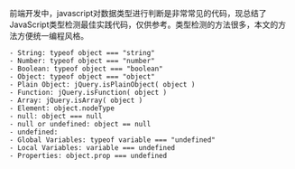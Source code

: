 <!--
author: jockchou
date: 2015-07-23
title: JavaScript类型检测最佳实践 
tags: web前端, javascript
category: 前端开发
status: publish
summary: 前端开发中，javascript对数据类型进行判断是非常常见的代码，现总结了JavaScript类型检测最佳实践代码，仅供参考。类型检测的方法很多，本文的方法方便统一编程风格。
-->

前端开发中，javascript对数据类型进行判断是非常常见的代码，现总结了JavaScript类型检测最佳实践代码，仅供参考。类型检测的方法很多，本文的方法方便统一编程风格。

```
- String: typeof object === "string"
- Number: typeof object === "number"
- Boolean: typeof object === "boolean"
- Object: typeof object === "object"
- Plain Object: jQuery.isPlainObject( object )
- Function: jQuery.isFunction( object )
- Array: jQuery.isArray( object )
- Element: object.nodeType
- null: object === null
- null or undefined: object == null
- undefined:
- Global Variables: typeof variable === "undefined"
- Local Variables: variable === undefined
- Properties: object.prop === undefined
```
